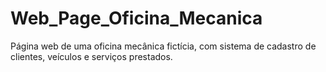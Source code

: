 # Web_Page_Oficina_Mecanica
Página web de uma oficina mecânica fictícia, com sistema de cadastro de clientes, veículos e serviços prestados.

